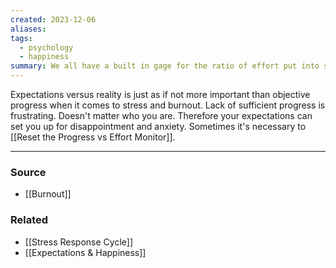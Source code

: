 ```yaml
---
created: 2023-12-06
aliases: 
tags:
  - psychology
  - happiness
summary: We all have a built in gage for the ratio of effort put into something versus progress made on it, and a bias toward meeting that expectation.
---
```

Expectations versus reality is just as if not more important than objective progress when it comes to stress and burnout. Lack of sufficient progress is frustrating. Doesn't matter who you are. Therefore your expectations can set you up for disappointment and anxiety. Sometimes it's necessary to [[Reset the Progress vs Effort Monitor]].

---
### Source
- [[Burnout]]

### Related
- [[Stress Response Cycle]]
- [[Expectations & Happiness]]